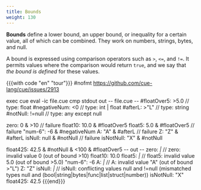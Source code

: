 ```yaml
---
title: Bounds
weight: 130
---
```


**Bounds** define
a lower bound, an upper bound, or inequality for a certain value,
all of which can be combined.
They work on numbers, strings, bytes, and null.

A bound is expressed using comparison operators such as `>`, `<=`, and `!=`.
It permits values where the comparison would return `true`,
and we say that *the bound is defined* for these values.

{{{with code "en" "tour"}}}
#nofmt https://github.com/cue-lang/cue/issues/2913

exec cue eval -ic file.cue
cmp stdout out
-- file.cue --
#floatOver5:  >5.0   // type: float
#negativeNum: <0     // type: int | float
#afterL:      >"L"   // type: string
#notNull:     !=null // type: any except null

zero:      0    & >10          // failure
float10:   10.0 & #floatOver5
float5:    5.0  & #floatOver5  // failure
"num-6":   -6   & #negativeNum
A:         "A"  & #afterL      // failure
Z:         "Z"  & #afterL
isNull:    null & #notNull     // failure
isNotNull: "X"  & #notNull

float425:  42.5 & #notNull & <100 & #floatOver5
-- out --
zero:      _|_ // zero: invalid value 0 (out of bound >10)
float10:   10.0
float5:    _|_ // float5: invalid value 5.0 (out of bound >5.0)
"num-6":   -6
A:         _|_ // A: invalid value "A" (out of bound >"L")
Z:         "Z"
isNull:    _|_ // isNull: conflicting values null and !=null (mismatched types null and (bool|string|bytes|func|list|struct|number))
isNotNull: "X"
float425:  42.5
{{{end}}}
